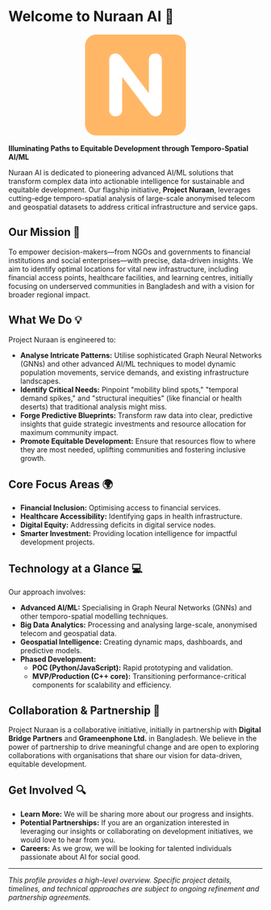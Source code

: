 # Welcome to Nuraan AI 🚀

<p align="center">
  <img src="/profile/nuraan-logo.png" alt="Nuraan AI Logo" width="200"/>
</p>

**Illuminating Paths to Equitable Development through Temporo-Spatial AI/ML**

Nuraan AI is dedicated to pioneering advanced AI/ML solutions that transform complex data into actionable intelligence for sustainable and equitable development. Our flagship initiative, **Project Nuraan**, leverages cutting-edge temporo-spatial analysis of large-scale anonymised telecom and geospatial datasets to address critical infrastructure and service gaps.

## Our Mission 🎯

To empower decision-makers—from NGOs and governments to financial institutions and social enterprises—with precise, data-driven insights. We aim to identify optimal locations for vital new infrastructure, including financial access points, healthcare facilities, and learning centres, initially focusing on underserved communities in Bangladesh and with a vision for broader regional impact.

## What We Do 💡

Project Nuraan is engineered to:
*   **Analyse Intricate Patterns:** Utilise sophisticated Graph Neural Networks (GNNs) and other advanced AI/ML techniques to model dynamic population movements, service demands, and existing infrastructure landscapes.
*   **Identify Critical Needs:** Pinpoint "mobility blind spots," "temporal demand spikes," and "structural inequities" (like financial or health deserts) that traditional analysis might miss.
*   **Forge Predictive Blueprints:** Transform raw data into clear, predictive insights that guide strategic investments and resource allocation for maximum community impact.
*   **Promote Equitable Development:** Ensure that resources flow to where they are most needed, uplifting communities and fostering inclusive growth.

## Core Focus Areas 🌍
*   **Financial Inclusion:** Optimising access to financial services.
*   **Healthcare Accessibility:** Identifying gaps in health infrastructure.
*   **Digital Equity:** Addressing deficits in digital service nodes.
*   **Smarter Investment:** Providing location intelligence for impactful development projects.

## Technology at a Glance 💻
Our approach involves:
*   **Advanced AI/ML:** Specialising in Graph Neural Networks (GNNs) and other temporo-spatial modelling techniques.
*   **Big Data Analytics:** Processing and analysing large-scale, anonymised telecom and geospatial data.
*   **Geospatial Intelligence:** Creating dynamic maps, dashboards, and predictive models.
*   **Phased Development:**
    *   **POC (Python/JavaScript):** Rapid prototyping and validation.
    *   **MVP/Production (C++ core):** Transitioning performance-critical components for scalability and efficiency.

## Collaboration & Partnership 🤝
Project Nuraan is a collaborative initiative, initially in partnership with **Digital Bridge Partners** and **Grameenphone Ltd.** in Bangladesh. We believe in the power of partnership to drive meaningful change and are open to exploring collaborations with organisations that share our vision for data-driven, equitable development.

## Get Involved 🔍
*   **Learn More:** We will be sharing more about our progress and insights.
*   **Potential Partnerships:** If you are an organization interested in leveraging our insights or collaborating on development initiatives, we would love to hear from you.
*   **Careers:** As we grow, we will be looking for talented individuals passionate about AI for social good.

---

*This profile provides a high-level overview. Specific project details, timelines, and technical approaches are subject to ongoing refinement and partnership agreements.*
